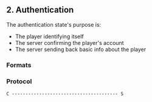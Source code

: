 ## 2. Authentication

The authentication state's purpose is:

- The player identifying itself
- The server confirming the player's account
- The server sending back basic info about the player

### Formats


### Protocol

```
C --------------------------------------- S
```
